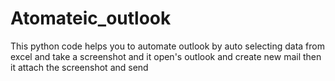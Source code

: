 # Atomateic_outlook
This python code helps you to automate outlook by auto selecting data from  excel and take a screenshot and it open's outlook and create new mail then it attach the screenshot and send
